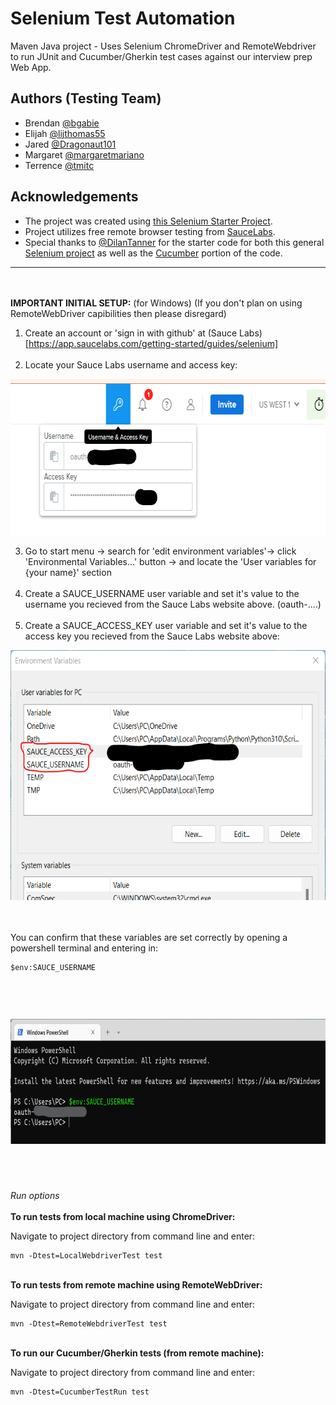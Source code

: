 # Selenium Test Automation

Maven Java project - Uses Selenium ChromeDriver and RemoteWebdriver to run JUnit and Cucumber/Gherkin test cases against our interview prep Web App.



## Authors (Testing Team)
- Brendan [@bgabie](https://github.com/bgabie)
- Elijah [@lijthomas55](https://github.com/lijthomas55)
- Jared [@Dragonaut101](https://github.com/Dragonaut101)
- Margaret [@margaretmariano](https://github.com/margaretmariano)
- Terrence [@tmitc](https://www.github.com/tmitc)
## Acknowledgements

 - The project was created using [this Selenium Starter Project](https://www.arhohuttunen.com/junit-5-maven-example/).
 - Project utilizes free remote browser testing from [SauceLabs](https://saucelabs.com/).
 - Special thanks to [@DilanTanner](https://github.com/DilanTanner) for the starter code for both this general [Selenium project](https://github.com/7-11-22-sdet-hooper/SeleniumDemoForWebApp) as well as the [Cucumber](https://github.com/DilanTanner/Cucumber) portion of the code.
  -------------------------------------------------------------------------------------------------------------------------------------
  </br></br>
  __IMPORTANT INITIAL SETUP:__ (for Windows) (If you don't plan on using RemoteWebDriver capibilities then please disregard)
1. Create an account or 'sign in with github' at (Sauce Labs)[https://app.saucelabs.com/getting-started/guides/selenium]<br /><br />
2. Locate your Sauce Labs username and access key: 

<p align="center"> <img width="675" height="250" src="https://github.com/7-11-22-sdet-hooper/SeleniumTestAutomation/blob/main/media/media1.png?raw=true"> </p>

3. Go to start menu -> search for 'edit environment variables'-> click 'Environmental Variables...' button -> and locate the 'User variables for {your name}' section<br /><br />
4. Create a SAUCE_USERNAME user variable and set it's value to the username you recieved from the Sauce Labs website above. (oauth-....)<br /><br />
5. Create a SAUCE_ACCESS_KEY user variable and set it's value to the access key you recieved from the Sauce Labs website above: 

<p align="center"> <img width="600" height="400" src="https://github.com/7-11-22-sdet-hooper/SeleniumTestAutomation/blob/main/media/media2.png?raw=true"> </p>

<br /><br />You can confirm that these variables are set correctly by opening a powershell terminal and entering in:

    $env:SAUCE_USERNAME
<br /><p align="center"> <img width="750" height="200" src="https://github.com/7-11-22-sdet-hooper/SeleniumTestAutomation/blob/main/media/media3.png?raw=true"> </p>
-------------------------------------------------------------------------------------------------------------------------------------
<br /><br />

_Run options_
 <br /><br />__To run tests from local machine using ChromeDriver:__

Navigate to project directory from command line and enter:

    mvn -Dtest=LocalWebdriverTest test
    
 <br />__To run tests from remote machine using RemoteWebDriver:__

Navigate to project directory from command line and enter:

    mvn -Dtest=RemoteWebdriverTest test
    
 <br />__To run our Cucumber/Gherkin tests (from remote machine):__

Navigate to project directory from command line and enter:

    mvn -Dtest=CucumberTestRun test
